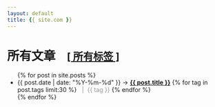 ```yaml
---
layout: default
title: {{ site.com }}
---
```


# 所有文章 &nbsp;&nbsp;&nbsp;<small>[[ 所有标签 ]](/tags.html)</small>

<ul class="posts">
  {% for post in site.posts %}
    <li class="post-list"><span>{{ post.date | date: "%Y-%m-%d" }}</span> &rarr;
    <a href="{{ post.url }}"><strong>{{ post.title }}</strong></a>
    {% for tag in post.tags limit:30 %}
      <span style="color:#999">&nbsp;&nbsp;|&nbsp;&nbsp;{{ tag }}</span>
    {% endfor %}
    </li>
  {% endfor %}
</ul>
